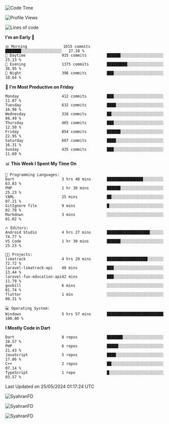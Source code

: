 <!--START_SECTION:waka-->
![Code Time](http://img.shields.io/badge/Code%20Time-292%20hrs%206%20mins-blue)

![Profile Views](http://img.shields.io/badge/Profile%20Views-0-blue)

![Lines of code](https://img.shields.io/badge/From%20Hello%20World%20I%27ve%20Written-1.6%20million%20lines%20of%20code-blue)

**I'm an Early 🐤** 

```text
🌞 Morning                1015 commits        ███████░░░░░░░░░░░░░░░░░░   27.28 % 
🌆 Daytime                935 commits         ██████░░░░░░░░░░░░░░░░░░░   25.13 % 
🌃 Evening                1375 commits        █████████░░░░░░░░░░░░░░░░   36.95 % 
🌙 Night                  396 commits         ███░░░░░░░░░░░░░░░░░░░░░░   10.64 % 
```
📅 **I'm Most Productive on Friday** 

```text
Monday                   412 commits         ███░░░░░░░░░░░░░░░░░░░░░░   11.07 % 
Tuesday                  632 commits         ████░░░░░░░░░░░░░░░░░░░░░   16.98 % 
Wednesday                316 commits         ██░░░░░░░░░░░░░░░░░░░░░░░   08.49 % 
Thursday                 465 commits         ███░░░░░░░░░░░░░░░░░░░░░░   12.50 % 
Friday                   854 commits         ██████░░░░░░░░░░░░░░░░░░░   22.95 % 
Saturday                 607 commits         ████░░░░░░░░░░░░░░░░░░░░░   16.31 % 
Sunday                   435 commits         ███░░░░░░░░░░░░░░░░░░░░░░   11.69 % 
```


📊 **This Week I Spent My Time On** 

```text
💬 Programming Languages: 
Dart                     3 hrs 48 mins       ████████████████░░░░░░░░░   63.83 % 
PHP                      1 hr 30 mins        ██████░░░░░░░░░░░░░░░░░░░   25.23 % 
YAML                     25 mins             ██░░░░░░░░░░░░░░░░░░░░░░░   07.21 % 
GitIgnore file           9 mins              █░░░░░░░░░░░░░░░░░░░░░░░░   02.70 % 
Markdown                 3 mins              ░░░░░░░░░░░░░░░░░░░░░░░░░   01.02 % 

🔥 Editors: 
Android Studio           4 hrs 27 mins       ███████████████████░░░░░░   74.77 % 
VS Code                  1 hr 30 mins        ██████░░░░░░░░░░░░░░░░░░░   25.23 % 

🐱‍💻 Projects: 
limatrack                4 hrs 20 mins       ██████████████████░░░░░░░   72.72 % 
laravel-limatrack-api    48 mins             ███░░░░░░░░░░░░░░░░░░░░░░   13.44 % 
laravel-fun-education-api42 mins             ███░░░░░░░░░░░░░░░░░░░░░░   11.79 % 
govbill                  6 mins              ░░░░░░░░░░░░░░░░░░░░░░░░░   01.74 % 
flutter                  1 min               ░░░░░░░░░░░░░░░░░░░░░░░░░   00.31 % 

💻 Operating System: 
Windows                  5 hrs 57 mins       █████████████████████████   100.00 % 
```

**I Mostly Code in Dart** 

```text
Dart                     8 repos             ███████░░░░░░░░░░░░░░░░░░   28.57 % 
PHP                      6 repos             █████░░░░░░░░░░░░░░░░░░░░   21.43 % 
JavaScript               5 repos             ████░░░░░░░░░░░░░░░░░░░░░   17.86 % 
C++                      2 repos             ██░░░░░░░░░░░░░░░░░░░░░░░   07.14 % 
TypeScript               1 repo              █░░░░░░░░░░░░░░░░░░░░░░░░   03.57 % 
```




 Last Updated on 25/05/2024 01:17:24 UTC
<!--END_SECTION:waka-->

<p align="left">
  <img src="https://github-readme-stats.vercel.app/api/top-langs?username=SyahranFD&layout=donut&hide=C%2B%2B,CMake,css&show_icons=true&locale=en&&theme=blueberry" alt="SyahranFD" />
</p>

<p align="left">
  <img src="https://github-readme-stats.vercel.app/api?username=SyahranFD&show_icons=true&locale=en&theme=blueberry" alt="SyahranFD" />
</p>

<p align="left">
  <img src="https://streak-stats.demolab.com/?user=SyahranFD&theme=blueberry" alt="SyahranFD"/>
</p>
